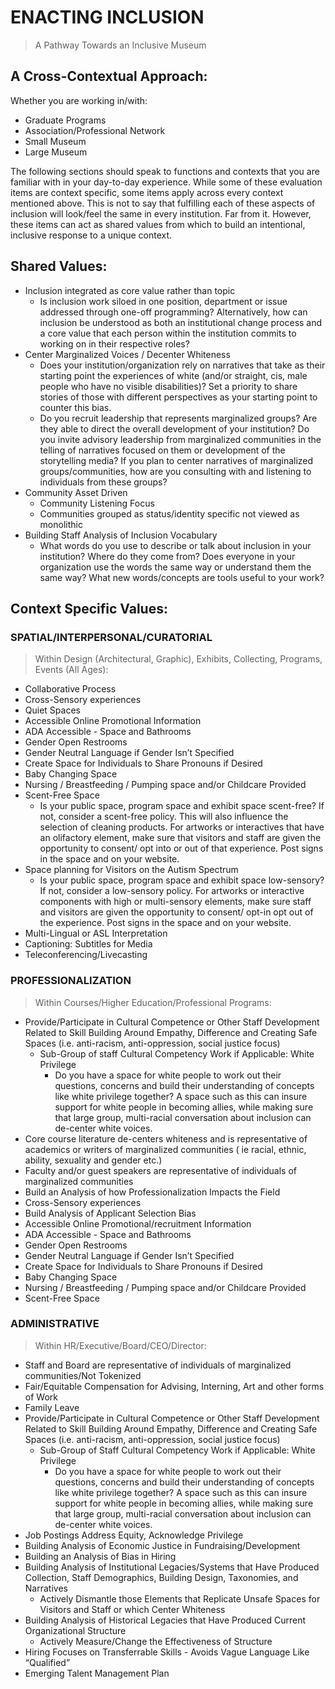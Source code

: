 # ENACTING INCLUSION
> A Pathway Towards an Inclusive Museum

## A Cross-Contextual Approach:

Whether you are working in/with:
- Graduate Programs
- Association/Professional Network
- Small Museum
- Large Museum

The following sections should speak to functions and contexts that you are
familiar with in your day-to-day experience. While some of these evaluation
items are context specific, some items apply across every context mentioned
above. This is not to say that fulfilling each of these aspects of inclusion
will look/feel the same in every institution. Far from it. However, these items
can act as shared values from which to build an intentional, inclusive response
to a unique context.

## Shared Values:

- Inclusion integrated as core value rather than topic
  - Is inclusion work siloed in one position, department or issue addressed through
    one-off programming? Alternatively, how can inclusion be understood as both an
    institutional change process and a core value that each person within the
    institution commits to working on in their respective roles?
- Center Marginalized Voices / Decenter Whiteness
  - Does your institution/organization rely on narratives that take as their
    starting point the experiences of white (and/or straight, cis, male people who
    have no visible disabilities)? Set a priority to share stories of those with
    different perspectives as your starting point to counter this bias.
  - Do you recruit leadership that represents marginalized groups? Are they able to
    direct the overall development of your institution? Do you invite advisory
    leadership from marginalized communities in the telling of narratives focused on
    them or development of the storytelling media? If you plan to center narratives
    of marginalized groups/communities, how are you consulting with and listening to
    individuals from these groups?
- Community Asset Driven
  - Community Listening Focus
  - Communities grouped as status/identity specific not viewed as monolithic
- Building Staff Analysis of Inclusion Vocabulary
  - What words do you use to describe or talk about inclusion in your institution?
    Where do they come from? Does everyone in your organization use the words the
    same way or understand them the same way? What new words/concepts are tools
    useful to your work?

## Context Specific Values:

### SPATIAL/INTERPERSONAL/CURATORIAL
> Within Design (Architectural, Graphic), Exhibits, Collecting, Programs, Events (All Ages):

- Collaborative Process
- Cross-Sensory experiences
- Quiet Spaces
- Accessible Online Promotional Information
- ADA Accessible - Space and Bathrooms
- Gender Open Restrooms
- Gender Neutral Language if Gender Isn’t Specified
- Create Space for Individuals to Share Pronouns if Desired
- Baby Changing Space
- Nursing / Breastfeeding / Pumping space and/or Childcare Provided
- Scent-Free Space
  - Is your public space, program space and exhibit space scent-free? If not,
    consider a scent-free policy. This will also influence the selection of cleaning
    products. For artworks or interactives that have an olifactory element, make
    sure that visitors and staff are given the opportunity to consent/ opt into or
    out of that experience. Post signs in the space and on your website.
- Space planning for Visitors on the Autism Spectrum
  - Is your public space, program space and exhibit space low-sensory? If not,
    consider a low-sensory policy. For artworks or interactive components with high
    or multi-sensory elements, make sure staff and visitors are given the
    opportunity to consent/ opt-in opt out of the experience. Post signs in the
    space and on your website.
- Multi-Lingual or ASL Interpretation
- Captioning: Subtitles for Media
- Teleconferencing/Livecasting

### PROFESSIONALIZATION
> Within Courses/Higher Education/Professional Programs:

- Provide/Participate in Cultural Competence or Other Staff Development Related to
  Skill Building Around Empathy, Difference and Creating Safe Spaces
  (i.e. anti-racism, anti-oppression, social justice focus)
  - Sub-Group of staff Cultural Competency Work if Applicable: White Privilege
    - Do you have a space for white people to work out their questions, concerns and
      build their understanding of concepts like white privilege together? A space
      such as this can insure support for white people in becoming allies, while
      making sure that large group, multi-racial conversation about inclusion can
      de-center white voices.
- Core course literature de-centers whiteness and is representative of academics
  or writers of marginalized communities ( ie racial, ethnic, ability, sexuality
  and gender etc.)
- Faculty and/or guest speakers are representative of individuals of marginalized
  communities
- Build an Analysis of how Professionalization Impacts the Field
- Cross-Sensory experiences
- Build Analysis of Applicant Selection Bias
- Accessible Online Promotional/recruitment Information
- ADA Accessible - Space and Bathrooms
- Gender Open Restrooms
- Gender Neutral Language if Gender Isn’t Specified
- Create Space for Individuals to Share Pronouns if Desired
- Baby Changing Space
- Nursing / Breastfeeding / Pumping space and/or Childcare Provided
- Scent-Free Space

### ADMINISTRATIVE
> Within HR/Executive/Board/CEO/Director:

- Staff and Board are representative of individuals of marginalized
  communities/Not Tokenized
- Fair/Equitable Compensation for Advising, Interning, Art and other forms of Work
- Family Leave
- Provide/Participate in Cultural Competence or Other Staff Development Related to
  Skill Building Around Empathy, Difference and Creating Safe Spaces
  (i.e. anti-racism, anti-oppression, social justice focus)
  - Sub-Group of Staff Cultural Competency Work if Applicable: White Privilege
    - Do you have a space for white people to work out their questions, concerns and
      build their understanding of concepts like white privilege together? A space
      such as this can insure support for white people in becoming allies, while
      making sure that large group, multi-racial conversation about inclusion can
      de-center white voices.
- Job Postings Address Equity, Acknowledge Privilege
- Building Analysis of Economic Justice in Fundraising/Development
- Building an Analysis of Bias in Hiring
- Building Analysis of Institutional Legacies/Systems that Have Produced
  Collection, Staff Demographics, Building Design, Taxonomies, and Narratives
  - Actively Dismantle those Elements that Replicate Unsafe Spaces for Visitors and
    Staff or which Center Whiteness
- Building Analysis of Historical Legacies that Have Produced Current
  Organizational Structure
  - Actively Measure/Change the Effectiveness of Structure
- Hiring Focuses on Transferrable Skills - Avoids Vague Language Like “Qualified”
- Emerging Talent Management Plan
